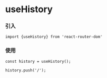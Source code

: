 # useHistory

### 引入

`import {useHistory} from 'react-router-dom'`



### 使用

````
const history = useHistory();

history.push('/');
````

